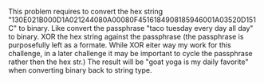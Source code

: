 This problem requires to convert the hex string "130E021B000D1A021244080A00080F4516184908185946001A03520D151C" to binary. Like convert the passphrase "taco tuesday every day all day" to binary. XOR the hex string against the passphrase (the passphrase is purposefully left as a formate. While XOR eiter way my work for this challenge, in a later challenge it may be important to cycle the passphrase rather then the hex str.) The result will be "goat yoga is my daily favorite" when converting binary back to string type.
